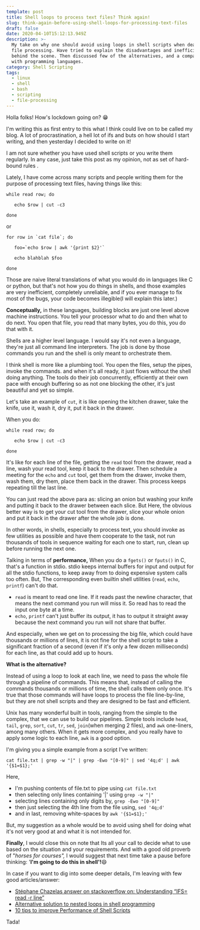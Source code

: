 ```yaml
---
template: post
title: Shell loops to process text files? Think again!
slug: think-again-before-using-shell-loops-for-processing-text-files
draft: false
date: 2020-04-10T15:12:13.949Z
description: >-
  My take on why one should avoid using loops in shell scripts when dealing with
  file processing. Have tried to explain the disadvantages and inefficiencies
  behind the scene. Then discussed few of the alternatives, and a comparison
  with programming languages.
category: Shell Scripting
tags:
  - linux
  - shell
  - bash
  - scripting
  - file-processing
---
```

Holla folks! How's lockdown going on? 😁

I'm writing this as first entry to this what I think could live on to be called my blog. A lot of procrastination, a hell lot of ifs and buts on how should I start writing, and then yesterday I decided to write on it!

I am not sure whether you have used shell scripts or you write them regularly. In any case, just take this post as my opinion, not as set of hard-bound rules . 

Lately, I have come across many scripts and people writing them for the purpose of processing text files, having things like this:

```
while read row; do
```

```
   echo $row | cut -c3
```

```
done
```

or

```
for row in `cat file`; do
```

```
   foo=`echo $row | awk '{print $2}'`
```

```
   echo blahblah $foo
```

```
done
```

Those are naive literal translations of what you would do in languages like C or python, but that's not how you do things in shells, and those examples are very inefficient, completely unreliable, and if you ever manage to fix most of the bugs, your code becomes illegible(I will explain this later.)

**Conceptually,** in these languages, building blocks are just one level above machine instructions. You tell your processor what to do and then what to do next. You open that file, you read that many bytes, you do this, you do that with it.

Shells are a higher level language. I would say it's not even a language, they're just all command line interpreters. The job is done by those commands you run and the shell is only meant to orchestrate them. 

I think shell is more like a plumbing tool. You open the files, setup the pipes, invoke the commands. and when it's all ready, it just flows without the shell doing anything. The tools do their job concurrently, efficiently at their own pace with enough buffering so as not one blocking the other, it's just beautiful and yet so simple.

Let's take an example of `cut`, it is like opening the kitchen drawer, take the knife, use it, wash it, dry it, put it back in the drawer. 

When you do:

```
while read row; do
```

```
   echo $row | cut -c3
```

```
done
```

It's like for each line of the file, getting the `read` tool from the drawer, read a line, wash your read tool, keep it back to the drawer. Then schedule a meeting for the `echo` and `cut` tool, get them from the drawer, invoke them, wash them, dry them, place them back in the drawer. This process  keeps repeating till the last line.

You can just read the above para as: slicing an onion but washing your knife and putting it back to the drawer between each slice. But Here, the obvious better way is to get your cut tool from the drawer, slice your whole onion and put it back in the drawer after the whole job is done.

In other words, in shells, especially to process text, you should invoke as few utilities as possible and have them cooperate to the task, not run thousands of tools in sequence waiting for each one to start, run, clean up before running the next one. 

Talking in terms of **performance,** When you do a `fgets()` or `fputs()` in C, that's a function in stdio. stdio keeps internal buffers for input and output for all the stdio functions, to keep away from to doing expensive system calls too often.
But, The corresponding even builtin shell utilities (`read`, `echo`, `printf`) can't do that.

* `read` is meant to read one line. If it reads past the newline character, that means the next command you run will miss it. So read has to read the input one byte at a time. 
* `echo`, `printf` can't just buffer its output, it has to output it straight away because the next command you run will not share that buffer.

And especially, when we get on to processing the big file, which could have thousands or millions of lines, it is not fine for the shell script to take a significant fraction of a second (even if it's only a few dozen milliseconds) for each line, as that could add up to hours. 

**What is the alternative?**

Instead of using a loop to look at each line, we need to pass the whole file through a pipeline of commands. This means that, instead of calling the commands thousands or millions of time, the shell calls them only once. It's true that those commands will have loops to process the file line-by-line, but they are not shell scripts and they are designed to be fast and efficient. 

Unix has many wonderful built in tools, ranging from the simple to the complex, that we can use to build our pipelines. Simple tools include `head`, `tail`, `grep`, `sort`, `cut`, `tr`, `sed`, `join`(when merging 2 files), and `awk` one-liners, among many others. When it gets more complex, and you really have to apply some logic to each line, `awk` is a good option. 

I'm giving you a simple example from a script I've written:

`cat file.txt | grep -w "|" | grep -Ewo "[0-9]" | sed '4q;d' | awk '{$1=$1};'`

Here, 

* I'm pushing contents of file.txt to pipe using `cat file.txt`
* then selecting only lines containing '|' using `grep -w "|"`
* selecting lines containing only digits by, `grep -Ewo "[0-9]"`
* then just selecting the 4th line from the file using, `sed '4q;d'`
* and in last, removing white-spaces by `awk '{$1=$1};'`

But, my suggestion as a whole would be to avoid using shell for doing what it's not very good at and what it is not intended for. 

**Finally**, I would close this on note that Its all your call to decide what to use based on the situation and your requirements. And with a good old proverb of "_horses for courses",_ I would suggest that next time take a pause before thinking: '**I'm going to do this in shell'!**😄

In case if you want to dig into some deeper details, I'm leaving with few good articles/answer:

* [Stéphane Chazelas answer on stackoverflow on: Understanding “IFS= read -r line”](https://unix.stackexchange.com/questions/209123/understanding-ifs-read-r-line/209184#209184)  
* [Alternative solution to nested loops in shell programming](https://www.unix.com/homework-and-coursework-questions/261027-alternative-solution-nested-loops-shell-programming.html)  
* [10 tips to improve Performance of Shell Scripts](www.theunixschool.com/2012/06/10-tips-to-improve-performance-of-shell.html)

Tada!
